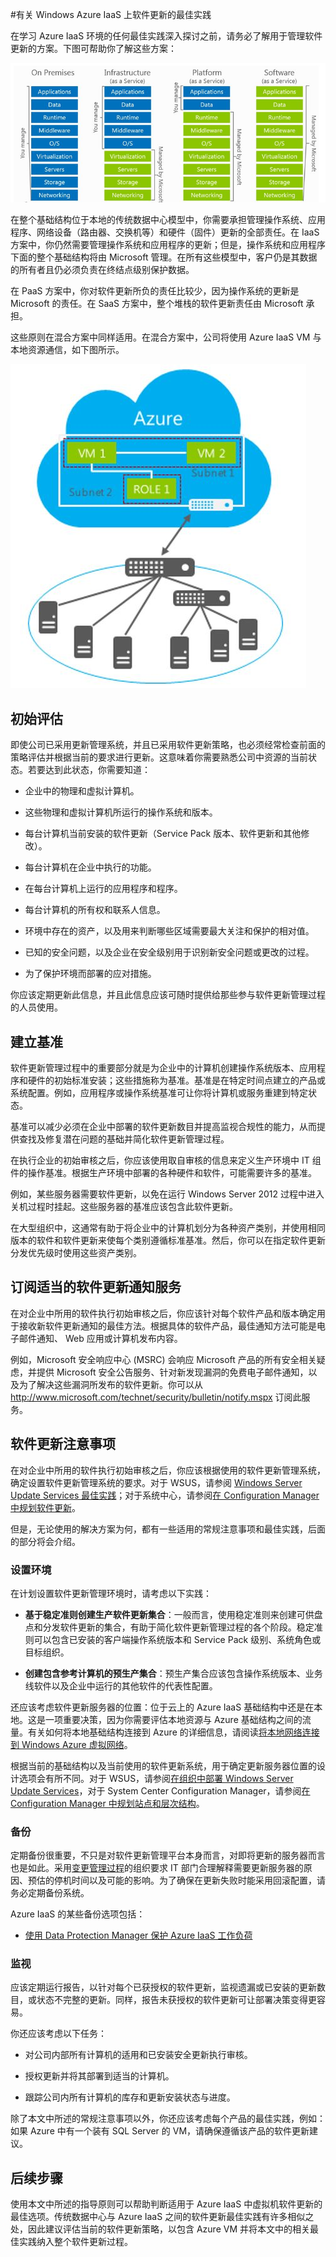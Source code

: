 <properties
   pageTitle="有关 Windows Azure IaaS 上软件更新的最佳实践 | Windows Azure"
   description="本文提供了有关 Windows Azure IaaS 环境中软件更新的最佳实践集合。本文面向每天要进行变更控制、软件更新和资产管理的 IT 专业人员和安全分析人员（包括负责其组织安全和合规性工作的人员）。"
   services="virtual-machines, cloud-services, storage"
   documentationCenter="na"
   authors="YuriD"
   manager="swadhwa"
   editor=""
   tags="azure-service-management,azure-resource-manager"/>

<tags
   ms.service="azure-security"
   ms.date="09/03/2015"
   wacn.date="01/21/2016"/>

#有关 Windows Azure IaaS 上软件更新的最佳实践

在学习 Azure IaaS 环境的任何最佳实践深入探讨之前，请务必了解用于管理软件更新的方案。下图可帮助你了解这些方案：

![云模型和责任](./media/azure-security-best-practices-software-updates-iaas/sec-cloudstack.png)

在整个基础结构位于本地的传统数据中心模型中，你需要承担管理操作系统、应用程序、网络设备（路由器、交换机等）和硬件（固件）更新的全部责任。在 IaaS 方案中，你仍然需要管理操作系统和应用程序的更新；但是，操作系统和应用程序下面的整个基础结构将由 Microsoft 管理。在所有这些模型中，客户仍是其数据的所有者且仍必须负责在终结点级别保护数据。

在 PaaS 方案中，你对软件更新所负的责任比较少，因为操作系统的更新是 Microsoft 的责任。在 SaaS 方案中，整个堆栈的软件更新责任由 Microsoft 承担。

这些原则在混合方案中同样适用。在混合方案中，公司将使用 Azure IaaS VM 与本地资源通信，如下图所示。

![使用 Windows Azure 的典型混合方案](./media/azure-security-best-practices-software-updates-iaas/sec-azconnectonpre.png)

## 初始评估

即使公司已采用更新管理系统，并且已采用软件更新策略，也必须经常检查前面的策略评估并根据当前的要求进行更新。这意味着你需要熟悉公司中资源的当前状态。若要达到此状态，你需要知道：

-   企业中的物理和虚拟计算机。

-   这些物理和虚拟计算机所运行的操作系统和版本。

-   每台计算机当前安装的软件更新（Service Pack 版本、软件更新和其他修改）。

-   每台计算机在企业中执行的功能。

-   在每台计算机上运行的应用程序和程序。

-   每台计算机的所有权和联系人信息。

-   环境中存在的资产，以及用来判断哪些区域需要最大关注和保护的相对值。

-   已知的安全问题，以及企业在安全级别用于识别新安全问题或更改的过程。

-   为了保护环境而部署的应对措施。

你应该定期更新此信息，并且此信息应该可随时提供给那些参与软件更新管理过程的人员使用。

## 建立基准

软件更新管理过程中的重要部分就是为企业中的计算机创建操作系统版本、应用程序和硬件的初始标准安装；这些措施称为基准。基准是在特定时间点建立的产品或系统配置。例如，应用程序或操作系统基准可让你将计算机或服务重建到特定状态。

基准可以减少必须在企业中部署的软件更新数目并提高监视合规性的能力，从而提供查找及修复潜在问题的基础并简化软件更新管理过程。

在执行企业的初始审核之后，你应该使用取自审核的信息来定义生产环境中 IT 组件的操作基准。根据生产环境中部署的各种硬件和软件，可能需要许多的基准。

例如，某些服务器需要软件更新，以免在运行 Windows Server 2012 过程中进入关机过程时挂起。这些服务器的基准应该包含此软件更新。

在大型组织中，这通常有助于将企业中的计算机划分为各种资产类别，并使用相同版本的软件和软件更新来使每个类别遵循标准基准。然后，你可以在指定软件更新分发优先级时使用这些资产类别。

## 订阅适当的软件更新通知服务

在对企业中所用的软件执行初始审核之后，你应该针对每个软件产品和版本确定用于接收新软件更新通知的最佳方法。根据具体的软件产品，最佳通知方法可能是电子邮件通知、 Web 应用或计算机发布内容。

例如，Microsoft 安全响应中心 (MSRC) 会响应 Microsoft 产品的所有安全相关疑虑，并提供 Microsoft 安全公告服务、针对新发现漏洞的免费电子邮件通知，以及为了解决这些漏洞所发布的软件更新。你可以从 http://www.microsoft.com/technet/security/bulletin/notify.mspx 订阅此服务。

## 软件更新注意事项

在对企业中所用的软件执行初始审核之后，你应该根据使用的软件更新管理系统，确定设置软件更新管理系统的要求。对于 WSUS，请参阅 [Windows Server Update Services 最佳实践](https://technet.microsoft.com/zh-CN/library/Cc708536)；对于系统中心，请参阅[在 Configuration Manager 中规划软件更新](https://technet.microsoft.com/zh-CN/library/gg712696)。

但是，无论使用的解决方案为何，都有一些适用的常规注意事项和最佳实践，后面的部分将会介绍。

### 设置环境

在计划设置软件更新管理环境时，请考虑以下实践：

-   **基于稳定准则创建生产软件更新集合**：一般而言，使用稳定准则来创建可供盘点和分发软件更新的集合，有助于简化软件更新管理过程的各个阶段。稳定准则可以包含已安装的客户端操作系统版本和 Service Pack 级别、系统角色或目标组织。

-   **创建包含参考计算机的预生产集合**：预生产集合应该包含操作系统版本、业务线软件以及企业中运行的其他软件的代表性配置。

还应该考虑软件更新服务器的位置：位于云上的 Azure IaaS 基础结构中还是在本地。这是一项重要决策，因为你需要评估本地资源与 Azure 基础结构之间的流量。有关如何将本地基础结构连接到 Azure 的详细信息，请阅读[将本地网络连接到 Windows Azure 虚拟网络](https://technet.microsoft.com/zh-CN/library/Dn786406.aspx)。

根据当前的基础结构以及当前使用的软件更新系统，用于确定更新服务器位置的设计选项会有所不同。对于 WSUS，请参阅[在组织中部署 Windows Server Update Services](https://technet.microsoft.com/zh-CN/library/hh852340.aspx)，对于 System Center Configuration Manager，请参阅[在 Configuration Manager 中规划站点和层次结构](https://technet.microsoft.com/zh-CN/library/Gg712681.aspx)。

### 备份

定期备份很重要，不只是对软件更新管理平台本身而言，对即将更新的服务器而言也是如此。采用[变更管理过程](https://technet.microsoft.com/zh-CN/library/cc543216.aspx)的组织要求 IT 部门合理解释需要更新服务器的原因、预估的停机时间以及可能的影响。为了确保在更新失败时能采用回滚配置，请务必定期备份系统。

Azure IaaS 的某些备份选项包括：

-   [使用 Data Protection Manager 保护 Azure IaaS 工作负荷](https://azure.microsoft.com/blog/2014/09/08/azure-iaas-workload-protection-using-data-protection-manager/)

### 监视

应该定期运行报告，以针对每个已获授权的软件更新，监视遗漏或已安装的更新数目，或状态不完整的更新。同样，报告未获授权的软件更新可让部署决策变得更容易。

你还应该考虑以下任务：

-   对公司内部所有计算机的适用和已安装安全更新执行审核。

-   授权更新并将其部署到适当的计算机。

-   跟踪公司内所有计算机的库存和更新安装状态与进度。

除了本文中所述的常规注意事项以外，你还应该考虑每个产品的最佳实践，例如：如果 Azure 中有一个装有 SQL Server 的 VM，请确保遵循该产品的软件更新建议。

## 后续步骤

使用本文中所述的指导原则可以帮助判断适用于 Azure IaaS 中虚拟机软件更新的最佳选项。传统数据中心与 Azure IaaS 之间的软件更新最佳实践有许多相似之处，因此建议评估当前的软件更新策略，以包含 Azure VM 并将本文中的相关最佳实践纳入整个软件更新过程。

<!---HONumber=Mooncake_1207_2015-->